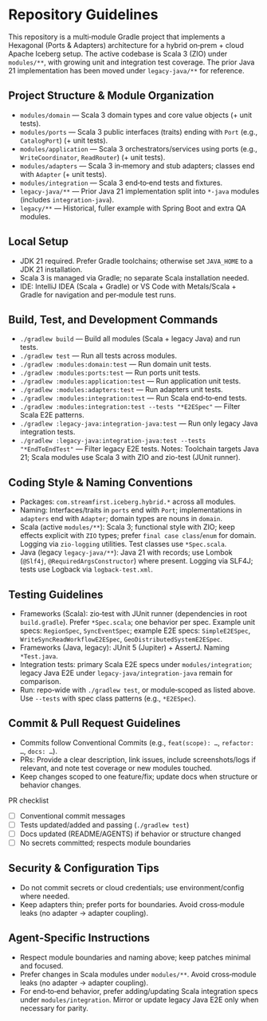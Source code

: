 # Repository Guidelines

This repository is a multi‑module Gradle project that implements a Hexagonal (Ports & Adapters)
architecture for a
hybrid on‑prem + cloud Apache Iceberg setup. The active codebase is Scala 3 (ZIO) under
`modules/**`, with growing unit
and integration test coverage. The prior Java 21 implementation has been moved under
`legacy-java/**` for reference.

## Project Structure & Module Organization

- `modules/domain` — Scala 3 domain types and core value objects (+ unit tests).
- `modules/ports` — Scala 3 public interfaces (traits) ending with `Port` (e.g., `CatalogPort`) (+
  unit tests).
- `modules/application` — Scala 3 orchestrators/services using ports (e.g., `WriteCoordinator`,
  `ReadRouter`) (+ unit tests).
- `modules/adapters` — Scala 3 in‑memory and stub adapters; classes end with `Adapter` (+ unit
  tests).
- `modules/integration` — Scala 3 end‑to‑end tests and fixtures.
- `legacy-java/**` — Prior Java 21 implementation split into `*-java` modules (includes
  `integration-java`).
- `legacy/**` — Historical, fuller example with Spring Boot and extra QA modules.

## Local Setup

- JDK 21 required. Prefer Gradle toolchains; otherwise set `JAVA_HOME` to a JDK 21 installation.
- Scala 3 is managed via Gradle; no separate Scala installation needed.
- IDE: IntelliJ IDEA (Scala + Gradle) or VS Code with Metals/Scala + Gradle for navigation and
  per‑module test runs.

## Build, Test, and Development Commands

- `./gradlew build` — Build all modules (Scala + legacy Java) and run tests.
- `./gradlew test` — Run all tests across modules.
- `./gradlew :modules:domain:test` — Run domain unit tests.
- `./gradlew :modules:ports:test` — Run ports unit tests.
- `./gradlew :modules:application:test` — Run application unit tests.
- `./gradlew :modules:adapters:test` — Run adapters unit tests.
- `./gradlew :modules:integration:test` — Run Scala end‑to‑end tests.
- `./gradlew :modules:integration:test --tests "*E2ESpec"` — Filter Scala E2E patterns.
- `./gradlew :legacy-java:integration-java:test` — Run only legacy Java integration tests.
- `./gradlew :legacy-java:integration-java:test --tests "*EndToEndTest"` — Filter legacy E2E tests.
  Notes: Toolchain targets Java 21; Scala modules use Scala 3 with ZIO and zio-test (JUnit runner).

## Coding Style & Naming Conventions

- Packages: `com.streamfirst.iceberg.hybrid.*` across all modules.
- Naming: Interfaces/traits in `ports` end with `Port`; implementations in `adapters` end with
  `Adapter`; domain types
  are nouns in `domain`.
- Scala (active `modules/**`): Scala 3; functional style with ZIO; keep effects explicit with `ZIO`
  types; prefer
  `final case class`/`enum` for domain. Logging via `zio-logging` utilities. Test classes use
  `*Spec.scala`.
- Java (legacy `legacy-java/**`): Java 21 with records; use Lombok (`@Slf4j`,
  `@RequiredArgsConstructor`) where present.
  Logging via SLF4J; tests use Logback via `logback-test.xml`.

## Testing Guidelines

- Frameworks (Scala): zio‑test with JUnit runner (dependencies in root `build.gradle`). Prefer
  `*Spec.scala`; one
  behavior per spec. Example unit specs: `RegionSpec`, `SyncEventSpec`; example E2E specs:
  `SimpleE2ESpec`,
  `WriteSyncReadWorkflowE2ESpec`, `GeoDistributedSystemE2ESpec`.
- Frameworks (Java, legacy): JUnit 5 (Jupiter) + AssertJ. Naming `*Test.java`.
- Integration tests: primary Scala E2E specs under `modules/integration`; legacy Java E2E under
  `legacy-java/integration-java` remain for comparison.
- Run: repo‑wide with `./gradlew test`, or module‑scoped as listed above. Use `--tests` with spec
  class patterns
  (e.g., `*E2ESpec`).

## Commit & Pull Request Guidelines

- Commits follow Conventional Commits (e.g., `feat(scope): …`, `refactor: …`, `docs: …`).
- PRs: Provide a clear description, link issues, include screenshots/logs if relevant, and note test
  coverage or new
  modules touched.
- Keep changes scoped to one feature/fix; update docs when structure or behavior changes.

PR checklist

- [ ] Conventional commit messages
- [ ] Tests updated/added and passing (`./gradlew test`)
- [ ] Docs updated (README/AGENTS) if behavior or structure changed
- [ ] No secrets committed; respects module boundaries

## Security & Configuration Tips

- Do not commit secrets or cloud credentials; use environment/config where needed.
- Keep adapters thin; prefer ports for boundaries. Avoid cross‑module leaks (no adapter → adapter
  coupling).

## Agent‑Specific Instructions

- Respect module boundaries and naming above; keep patches minimal and focused.
- Prefer changes in Scala modules under `modules/**`. Avoid cross‑module leaks (no adapter → adapter
  coupling).
- For end‑to‑end behavior, prefer adding/updating Scala integration specs under
  `modules/integration`. Mirror or update
  legacy Java E2E only when necessary for parity.
